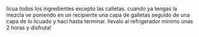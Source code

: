 licua todos los ingredientes excepto las calletas.
cuando ya tengas la mezcla ve poniendo en un recipiente una capa de galletas seguido de una capa de lo licuado y haci hasta terminar.
llevalo al refrigerador minimo unas 2 horas
y disfruta! 